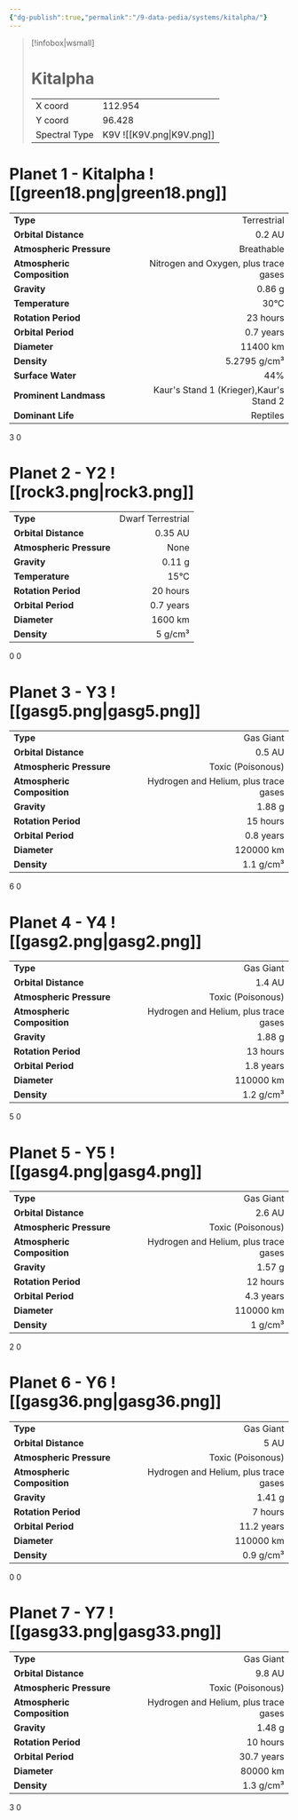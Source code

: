 ```yaml
---
{"dg-publish":true,"permalink":"/9-data-pedia/systems/kitalpha/"}
---
```


> [!infobox|wsmall]
> # Kitalpha
> | | |
> | - | - |
> | X coord | 112.954 |
> | Y coord| 96.428 |
> | Spectral Type | K9V ![[K9V.png\|K9V.png]] |

# Planet 1 - Kitalpha ![[green18.png\|green18.png]]
|                             |                           |
| --------------------------- | -------------------------:|
| **Type**                    |             Terrestrial |
| **Orbital Distance**        |   0.2 AU |
| **Atmospheric Pressure**    |       Breathable |
| **Atmospheric Composition** |      Nitrogen and Oxygen, plus trace gases |
| **Gravity**                 |        0.86 g |
| **Temperature**             |    30°C |
| **Rotation Period**         |  23 hours |
| **Orbital Period** | 0.7 years |
| **Diameter**                |      11400 km | 
| **Density**                 |    5.2795 g/cm³ |
| **Surface Water**           |           44% | 
| **Prominent Landmass**      |         Kaur's Stand 1 (Krieger),Kaur's Stand 2 | 
| **Dominant Life**           |         Reptiles |



3
0



# Planet 2 - Y2 ![[rock3.png\|rock3.png]]
|                             |                           |
| --------------------------- | -------------------------:|
| **Type**                    |             Dwarf Terrestrial |
| **Orbital Distance**        |   0.35 AU |
| **Atmospheric Pressure**    |       None |
| **Gravity**                 |        0.11 g |
| **Temperature**             |    15°C |
| **Rotation Period**         |  20 hours |
| **Orbital Period** | 0.7 years |
| **Diameter**                |      1600 km | 
| **Density**                 |    5 g/cm³ |



0
0



# Planet 3 - Y3 ![[gasg5.png\|gasg5.png]]
|                             |                           |
| --------------------------- | -------------------------:|
| **Type**                    |             Gas Giant |
| **Orbital Distance**        |   0.5 AU |
| **Atmospheric Pressure**    |       Toxic (Poisonous) |
| **Atmospheric Composition** |      Hydrogen and Helium, plus trace gases |
| **Gravity**                 |        1.88 g |
| **Rotation Period**         |  15 hours |
| **Orbital Period** | 0.8 years |
| **Diameter**                |      120000 km | 
| **Density**                 |    1.1 g/cm³ |



6
0



# Planet 4 - Y4 ![[gasg2.png\|gasg2.png]]
|                             |                           |
| --------------------------- | -------------------------:|
| **Type**                    |             Gas Giant |
| **Orbital Distance**        |   1.4 AU |
| **Atmospheric Pressure**    |       Toxic (Poisonous) |
| **Atmospheric Composition** |      Hydrogen and Helium, plus trace gases |
| **Gravity**                 |        1.88 g |
| **Rotation Period**         |  13 hours |
| **Orbital Period** | 1.8 years |
| **Diameter**                |      110000 km | 
| **Density**                 |    1.2 g/cm³ |



5
0



# Planet 5 - Y5 ![[gasg4.png\|gasg4.png]]
|                             |                           |
| --------------------------- | -------------------------:|
| **Type**                    |             Gas Giant |
| **Orbital Distance**        |   2.6 AU |
| **Atmospheric Pressure**    |       Toxic (Poisonous) |
| **Atmospheric Composition** |      Hydrogen and Helium, plus trace gases |
| **Gravity**                 |        1.57 g |
| **Rotation Period**         |  12 hours |
| **Orbital Period** | 4.3 years |
| **Diameter**                |      110000 km | 
| **Density**                 |    1 g/cm³ |



2
0



# Planet 6 - Y6 ![[gasg36.png\|gasg36.png]]
|                             |                           |
| --------------------------- | -------------------------:|
| **Type**                    |             Gas Giant |
| **Orbital Distance**        |   5 AU |
| **Atmospheric Pressure**    |       Toxic (Poisonous) |
| **Atmospheric Composition** |      Hydrogen and Helium, plus trace gases |
| **Gravity**                 |        1.41 g |
| **Rotation Period**         |  7 hours |
| **Orbital Period** | 11.2 years |
| **Diameter**                |      110000 km | 
| **Density**                 |    0.9 g/cm³ |



0
0



# Planet 7 - Y7 ![[gasg33.png\|gasg33.png]]
|                             |                           |
| --------------------------- | -------------------------:|
| **Type**                    |             Gas Giant |
| **Orbital Distance**        |   9.8 AU |
| **Atmospheric Pressure**    |       Toxic (Poisonous) |
| **Atmospheric Composition** |      Hydrogen and Helium, plus trace gases |
| **Gravity**                 |        1.48 g |
| **Rotation Period**         |  10 hours |
| **Orbital Period** | 30.7 years |
| **Diameter**                |      80000 km | 
| **Density**                 |    1.3 g/cm³ |



3
0



